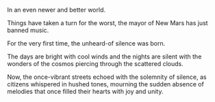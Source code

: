 In an even newer and better world.

Things have taken a turn for the worst, the mayor of New Mars has just banned music.

For the very first time, the unheard-of silence was born.

The days are bright with cool winds and the nights are silent with the wonders of the cosmos piercing through the scattered clouds.

Now, the once-vibrant streets echoed with the solemnity of silence, as citizens whispered in hushed tones, mourning the sudden absence of melodies that once filled their hearts with joy and unity.